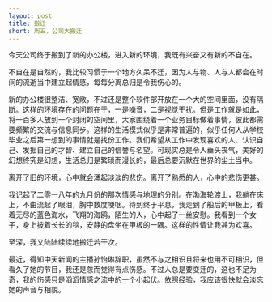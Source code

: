 ```yaml
---
layout: post
title: 搬迁
short: 周五，公司大搬迁
---
```


今天公司终于搬到了新的办公楼，进入新的环境，我既有兴奋又有新的不自在。

不自在是自然的，我比较习惯于一个地方久呆不迁，因为人与物、人与人都会在时间的流逝当中建立起情感，每每分离总归是令我伤心的。

新的办公楼很整洁、宽敞，不过还是整个软件部开放在一个大的空间里面，没有隔断。这样的环境存在的问题在于，一是噪音，二是视觉干扰。但是工作就是如此，将一百多人放到一个封闭的空间里，大家围绕着一个业务目标做着事情，彼此都需要频繁的交流与信息同步。这样的生活模式似乎是非常普遍的，似乎任何人从学校毕业之后第一想到的事情就是找份工作。我们希望从工作中发现喜欢的人、认识自己、发掘自己的才智、建立自己的信誉与名望。可现实总是令人垂头丧气，美好的幻想终究是幻想，生活总归是繁琐而漫长的，最后总要沉默在世界的尘土当中。

离开了旧的环境，心中就会涌起淡淡的悲伤。离开了熟悉的人，心中的悲伤更甚。

我记起了二零一八年的九月份的那次情感与地理的分别。在渤海轮渡上，我躺在床上，不由流起了眼泪，胸中数度哽咽。待到终于平息，我走到了船后的甲板上，看着无尽的蓝色海水，飞翔的海鸥，陌生的人，心中起了一丝安慰。我看到一个女子，身上披着长长的毯，安静的盘坐在甲板的一隅。这样的性情让我甚为欢喜。

至深，我又陆陆续续地搬迁若干次。

最近，得知中天新闻的主播孙怡琳辞职，虽然不与之相识且将来也用不可相识，但看久了她的节目，我还是忽而觉得有点伤感。不过人总是要变迁的，这也不足为奇，我的伤感只是滔滔情感之流中的一个小起伏。依照经验，我应该很快就会淡忘她的声音与相貌。
